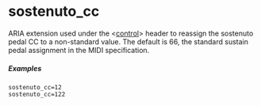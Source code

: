 ---
---
# sostenuto_cc

ARIA extension used under the <[control](/headers/control)> header to reassign
the sostenuto pedal CC to a non-standard value. The default is 66, the standard
sustain pedal assignment in the MIDI specification.

##### Examples

```
sostenuto_cc=12
sostenuto_cc=122
```
